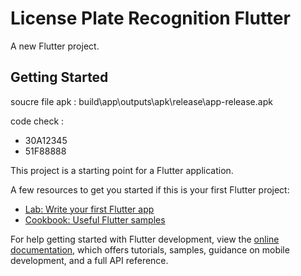 # License Plate Recognition Flutter

A new Flutter project.

## Getting Started

soucre file apk : build\app\outputs\apk\release\app-release.apk 


code check : 
+ 30A12345
+ 51F88888

This project is a starting point for a Flutter application.

A few resources to get you started if this is your first Flutter project:

- [Lab: Write your first Flutter app](https://docs.flutter.dev/get-started/codelab)
- [Cookbook: Useful Flutter samples](https://docs.flutter.dev/cookbook)

For help getting started with Flutter development, view the
[online documentation](https://docs.flutter.dev/), which offers tutorials,
samples, guidance on mobile development, and a full API reference.
